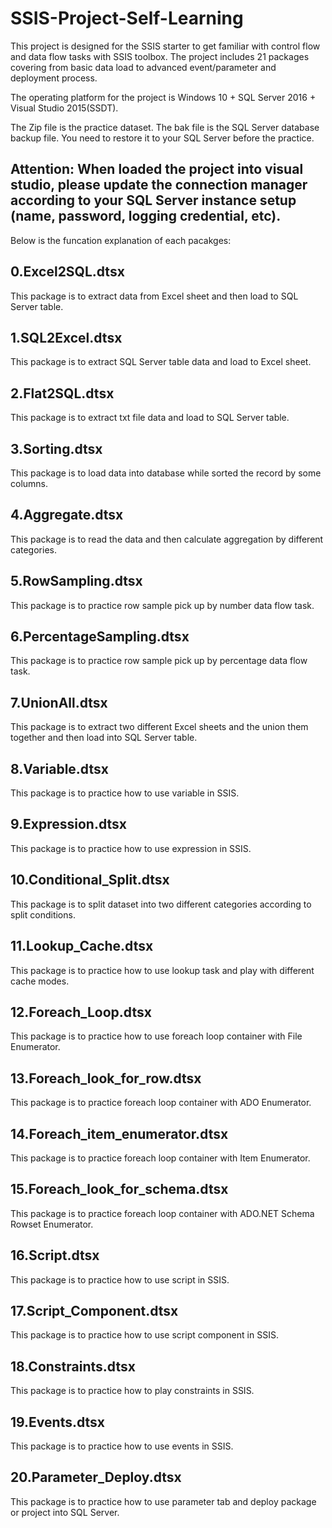 # SSIS-Project-Self-Learning

This project is designed for the SSIS starter to get familiar with control flow and data flow tasks with SSIS toolbox.
The project includes 21 packages covering from basic data load to advanced event/parameter and deployment process.

The operating platform for the project is Windows 10 + SQL Server 2016 + Visual Studio 2015(SSDT).

The Zip file is the practice dataset.
The bak file is the SQL Server database backup file. You need to restore it to your SQL Server before the practice.

## Attention: When loaded the project into visual studio, please update the connection manager according to your SQL Server instance setup (name, password, logging credential, etc).

Below is the funcation explanation of each pacakges:

## 0.Excel2SQL.dtsx
This package is to extract data from Excel sheet and then load to SQL Server table.

## 1.SQL2Excel.dtsx
This package is to extract SQL Server table data and load to Excel sheet.

## 2.Flat2SQL.dtsx
This package is to extract txt file data and load to SQL Server table.

## 3.Sorting.dtsx
This package is to load data into database while sorted the record by some columns.

## 4.Aggregate.dtsx
This package is to read the data and then calculate aggregation by different categories.

## 5.RowSampling.dtsx
This package is to practice row sample pick up by number data flow task.

## 6.PercentageSampling.dtsx
This package is to practice row sample pick up by percentage data flow task.

## 7.UnionAll.dtsx
This package is to extract two different Excel sheets and the union them together and then load into SQL Server table.

## 8.Variable.dtsx
This package is to practice how to use variable in SSIS.

## 9.Expression.dtsx
This package is to practice how to use expression in SSIS.

## 10.Conditional_Split.dtsx
This package is to split dataset into two different categories according to split conditions.

## 11.Lookup_Cache.dtsx
This package is to practice how to use lookup task and play with different cache modes.

## 12.Foreach_Loop.dtsx
This package is to practice how to use foreach loop container with File Enumerator.

## 13.Foreach_look_for_row.dtsx
This package is to practice foreach loop container with ADO Enumerator.

## 14.Foreach_item_enumerator.dtsx
This package is to practice foreach loop container with Item Enumerator.

## 15.Foreach_look_for_schema.dtsx
This package is to practice foreach loop container with ADO.NET Schema Rowset Enumerator.

## 16.Script.dtsx
This package is to practice how to use script in SSIS.

## 17.Script_Component.dtsx
This package is to practice how to use script component in SSIS.

## 18.Constraints.dtsx
This package is to practice how to play constraints in SSIS.

## 19.Events.dtsx
This package is to practice how to use events in SSIS.

## 20.Parameter_Deploy.dtsx
This package is to practice how to use parameter tab and deploy package or project into SQL Server.
